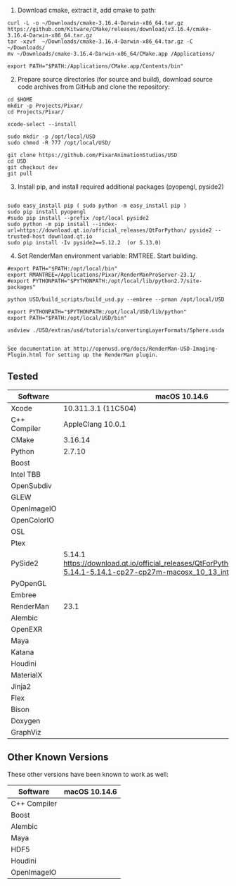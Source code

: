 1) Download cmake, extract it, add cmake to path:
```
curl -L -o ~/Downloads/cmake-3.16.4-Darwin-x86_64.tar.gz https://github.com/Kitware/CMake/releases/download/v3.16.4/cmake-3.16.4-Darwin-x86_64.tar.gz
tar -xzvf  ~/Downloads/cmake-3.16.4-Darwin-x86_64.tar.gz -C ~/Downloads/
mv ~/Downloads/cmake-3.16.4-Darwin-x86_64/CMake.app /Applications/

export PATH="$PATH:/Applications/CMake.app/Contents/bin"
```

2) Prepare source directories (for source and build), download source code archives from GitHub and clone the repository:
```terminal
cd $HOME
mkdir -p Projects/Pixar/
cd Projects/Pixar/

xcode-select --install

sudo mkdir -p /opt/local/USD
sudo chmod -R 777 /opt/local/USD/

git clone https://github.com/PixarAnimationStudios/USD
cd USD
git checkout dev
git pull
```

3) Install pip, and install required additional packages (pyopengl, pyside2)
```terminal

sudo easy_install pip ( sudo python -m easy_install pip )
sudo pip install pyopengl
#sudo pip install --prefix /opt/local pyside2
sudo python -m pip install --index-url=https://download.qt.io/official_releases/QtForPython/ pyside2 --trusted-host download.qt.io
sudo pip install -Iv pyside2==5.12.2  (or 5.13.0)
```

4) Set RenderMan environment variable: RMTREE. Start building.
```terminal
#export PATH="$PATH:/opt/local/bin"
export RMANTREE=/Applications/Pixar/RenderManProServer-23.1/
#export PYTHONPATH="$PYTHONPATH:/opt/local/lib/python2.7/site-packages"

python USD/build_scripts/build_usd.py --embree --prman /opt/local/USD

export PYTHONPATH="$PYTHONPATH:/opt/local/USD/lib/python"
export PATH="$PATH:/opt/local/USD/bin"

usdview ./USD/extras/usd/tutorials/convertingLayerFormats/Sphere.usda


See documentation at http://openusd.org/docs/RenderMan-USD-Imaging-Plugin.html for setting up the RenderMan plugin.

```


## Tested

| Software      | macOS 10.14.6 |
| ------------- | ------------ |
| Xcode         | 10.311.3.1 (11C504) |
| C++ Compiler  | AppleClang 10.0.1 |
| CMake         | 3.16.14      |
| Python        | 2.7.10       |
| Boost         |              |
| Intel TBB     |              |
| OpenSubdiv    |              |
| GLEW          |              |
| OpenImageIO   |              |
| OpenColorIO   |              |
| OSL           |              |
| Ptex          |              |
| PySide2       | 5.14.1 https://download.qt.io/official_releases/QtForPython/pyside2/PySide2-5.14.1-5.14.1-cp27-cp27m-macosx_10_13_intel.whl (147.9 MB) |
| PyOpenGL      |              |
| Embree        |              |
| RenderMan     | 23.1         |
| Alembic       |              |
| OpenEXR       |              |
| Maya          |              |
| Katana        |              |
| Houdini       |              |
| MaterialX     |              |
| Jinja2        |              |
| Flex          |              |
| Bison         |              |
| Doxygen       |              |
| GraphViz      |              |


## Other Known Versions

These other versions have been known to work as well:

| Software      | macOS 10.14.6 |
| ------------- | ------------ |
| C++ Compiler  |              |
| Boost         |              |
| Alembic       |              |
| Maya          |              |
| HDF5          |              |
| Houdini       |              |
| OpenImageIO   |              |

